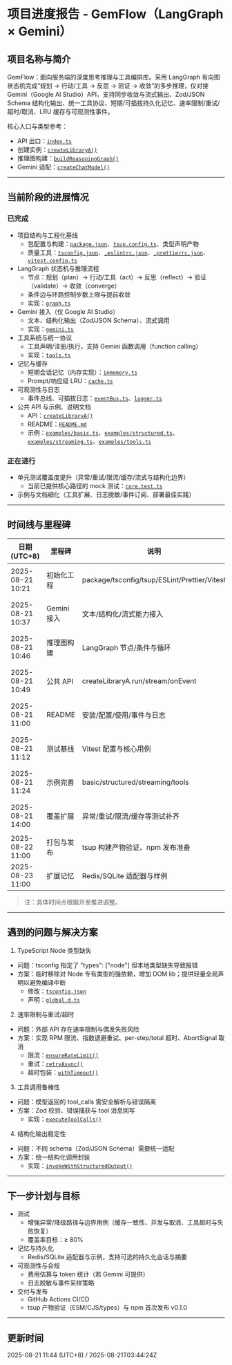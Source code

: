 # 项目进度报告 - GemFlow（LangGraph × Gemini）

## 项目名称与简介
GemFlow：面向服务端的深度思考推理与工具编排库。采用 LangGraph 有向图状态机完成“规划 → 行动/工具 → 反思 → 验证 → 收敛”的多步推理，仅对接 Gemini（Google AI Studio）API，支持同步收敛与流式输出、Zod/JSON Schema 结构化输出、统一工具协议、短期/可插拔持久化记忆、速率限制/重试/超时/取消、LRU 缓存与可观测性事件。

核心入口与类型参考：
- API 出口：[`index.ts`](src/index.ts)
- 创建实例：[`createLibraryA()`](src/run.ts:62)
- 推理图构建：[`buildReasoningGraph()`](src/graph/graph.ts:51)
- Gemini 适配：[`createChatModel()`](src/model/gemini.ts:20)

---

## 当前阶段的进展情况

### 已完成
- 项目结构与工程化基线
  - 包配置与构建：[`package.json`](package.json)、[`tsup.config.ts`](tsup.config.ts)、类型声明产物
  - 质量工具：[`tsconfig.json`](tsconfig.json)、[`.eslintrc.json`](.eslintrc.json)、[`.prettierrc.json`](.prettierrc.json)、[`vitest.config.ts`](vitest.config.ts)
- LangGraph 状态机与推理流程
  - 节点：规划（plan）→ 行动/工具（act）→ 反思（reflect）→ 验证（validate）→ 收敛（converge）
  - 条件边与环路控制步数上限与提前收敛
  - 实现：[`graph.ts`](src/graph/graph.ts)
- Gemini 接入（仅 Google AI Studio）
  - 文本、结构化输出（Zod/JSON Schema）、流式调用
  - 实现：[`gemini.ts`](src/model/gemini.ts)
- 工具系统与统一协议
  - 工具声明/注册/执行，支持 Gemini 函数调用（function calling）
  - 实现：[`tools.ts`](src/core/tools.ts)
- 记忆与缓存
  - 短期会话记忆（内存实现）：[`inmemory.ts`](src/core/memory/inmemory.ts)
  - Prompt/响应级 LRU：[`cache.ts`](src/core/cache.ts)
- 可观测性与日志
  - 事件总线、可插拔日志：[`eventBus.ts`](src/core/eventBus.ts)、[`logger.ts`](src/core/logger.ts)
- 公共 API 与示例、说明文档
  - API：[`createLibraryA()`](src/run.ts:62)
  - README：[`README.md`](README.md)
  - 示例：[`examples/basic.ts`](examples/basic.ts)、[`examples/structured.ts`](examples/structured.ts)、[`examples/streaming.ts`](examples/streaming.ts)、[`examples/tools.ts`](examples/tools.ts)

### 正在进行
- 单元测试覆盖度提升（异常/重试/限流/缓存/流式与结构化边界）
  - 当前已提供核心路径的 mock 测试：[`core.test.ts`](src/__tests__/core.test.ts)
- 示例与文档细化（工具扩展、日志脱敏/事件订阅、部署最佳实践）

---

## 时间线与里程碑

| 日期(UTC+8) | 里程碑 | 说明 | 状态 |
|---|---|---|---|
| 2025-08-21 10:21 | 初始化工程 | package/tsconfig/tsup/ESLint/Prettier/Vitest | 已完成 |
| 2025-08-21 10:37 | Gemini 接入 | 文本/结构化/流式能力接入 | 已完成 |
| 2025-08-21 10:46 | 推理图构建 | LangGraph 节点/条件与循环 | 已完成 |
| 2025-08-21 10:49 | 公共 API | createLibraryA.run/stream/onEvent | 已完成 |
| 2025-08-21 11:00 | README | 安装/配置/使用/事件与日志 | 已完成 |
| 2025-08-21 11:12 | 测试基线 | Vitest 配置与核心用例 | 已完成 |
| 2025-08-21 11:24 | 示例完善 | basic/structured/streaming/tools | 已完成 |
| 2025-08-21 14:00 | 覆盖扩展 | 异常/重试/限流/缓存等测试补齐 | 进行中 |
| 2025-08-22 11:00 | 打包与发布 | tsup 构建产物验证、npm 发布准备 | 计划 |
| 2025-08-23 11:00 | 扩展记忆 | Redis/SQLite 适配器与样例 | 计划 |

> 注：具体时间点根据开发推进调整。

---

## 遇到的问题与解决方案

1) TypeScript Node 类型缺失
- 问题：tsconfig 指定了 "types": ["node"] 但本地类型缺失导致报错
- 方案：临时移除对 Node 专有类型的强依赖，增加 DOM lib；提供轻量全局声明以避免编译中断
  - 修改：[`tsconfig.json`](tsconfig.json)
  - 声明：[`global.d.ts`](src/types/global.d.ts)

2) 速率限制与重试/超时
- 问题：外部 API 存在速率限制与偶发失败风险
- 方案：实现 RPM 限流、指数退避重试、per-step/total 超时、AbortSignal 取消
  - 限流：[`ensureRateLimit()`](src/graph/graph.ts:324)
  - 重试：[`retryAsync()`](src/graph/graph.ts:345)
  - 超时包装：[`withTimeout()`](src/core/utils.ts:44)

3) 工具调用鲁棒性
- 问题：模型返回的 tool_calls 需安全解析与错误隔离
- 方案：Zod 校验、错误捕获与 tool 消息回写
  - 实现：[`executeToolCalls()`](src/core/tools.ts:44)

4) 结构化输出稳定性
- 问题：不同 schema（Zod/JSON Schema）需要统一适配
- 方案：统一结构化调用封装
  - 实现：[`invokeWithStructuredOutput()`](src/model/gemini.ts:65)

---

## 下一步计划与目标

- 测试
  - 增强异常/降级路径与边界用例（缓存一致性、并发与取消、工具超时与失败恢复）
  - 覆盖率目标：≥ 80%
- 记忆与持久化
  - Redis/SQLite 适配器与示例，支持可选的持久化会话与摘要
- 可观测性与合规
  - 费用估算与 token 统计（若 Gemini 可提供）
  - 日志脱敏与事件采样策略
- 交付与发布
  - GitHub Actions CI/CD
  - tsup 产物验证（ESM/CJS/types）与 npm 首次发布 v0.1.0

---

## 更新时间
2025-08-21 11:44 (UTC+8) / 2025-08-21T03:44:24Z